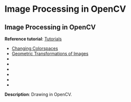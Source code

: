 # Image Processing in OpenCV

## Image Processing in OpenCV

**Reference tutorial**: [Tutorials](https://docs.opencv.org/3.0-beta/doc/py_tutorials/py_imgproc/py_table_of_contents_imgproc/py_table_of_contents_imgproc.html#py-table-of-content-imgproc)

* [Changing Colorspaces](https://docs.opencv.org/3.0-beta/doc/py_tutorials/py_imgproc/py_colorspaces/py_colorspaces.html#converting-colorspaces)
* [Geometric Transformations of Images](https://docs.opencv.org/3.0-beta/doc/py_tutorials/py_imgproc/py_geometric_transformations/py_geometric_transformations.html#geometric-transformations)
* []()
* []()
* []()
* []()
* []()
* []()

**Description**: Drawing in OpenCV.
